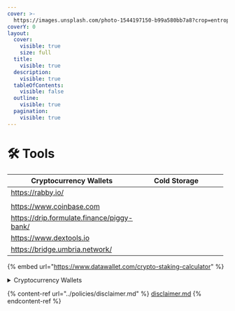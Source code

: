 ```yaml
---
cover: >-
  https://images.unsplash.com/photo-1544197150-b99a580bb7a8?crop=entropy&cs=srgb&fm=jpg&ixid=M3wxOTcwMjR8MHwxfHNlYXJjaHw1fHxORVRXT1JLfGVufDB8fHx8MTY4NzQ5NDAyNnww&ixlib=rb-4.0.3&q=85
coverY: 0
layout:
  cover:
    visible: true
    size: full
  title:
    visible: true
  description:
    visible: true
  tableOfContents:
    visible: false
  outline:
    visible: true
  pagination:
    visible: true
---
```


# 🛠 Tools

<table><thead><tr><th width="253.99999999999997">Cryptocurrency Wallets</th><th width="167">Cold Storage</th><th></th></tr></thead><tbody><tr><td><a href="https://rabby.io/">https://rabby.io/</a></td><td></td><td></td></tr><tr><td></td><td></td><td></td></tr><tr><td><a href="https://www.coinbase.com/advanced-trade/BTC-USD">https://www.coinbase.com</a></td><td></td><td></td></tr><tr><td><a href="https://drip.formulate.finance/piggy-bank/">https://drip.formulate.finance/piggy-bank/</a></td><td></td><td></td></tr><tr><td><a href="https://www.dextools.io/app/en/pairs">https://www.dextools.io</a></td><td></td><td></td></tr><tr><td><a href="https://bridge.umbria.network/">https://bridge.umbria.network/</a></td><td></td><td></td></tr></tbody></table>



{% embed url="https://www.datawallet.com/crypto-staking-calculator" %}

<details>

<summary>Cryptocurrency Wallets</summary>

Browser Wallets



</details>

{% content-ref url="../policies/disclaimer.md" %}
[disclaimer.md](../policies/disclaimer.md)
{% endcontent-ref %}
